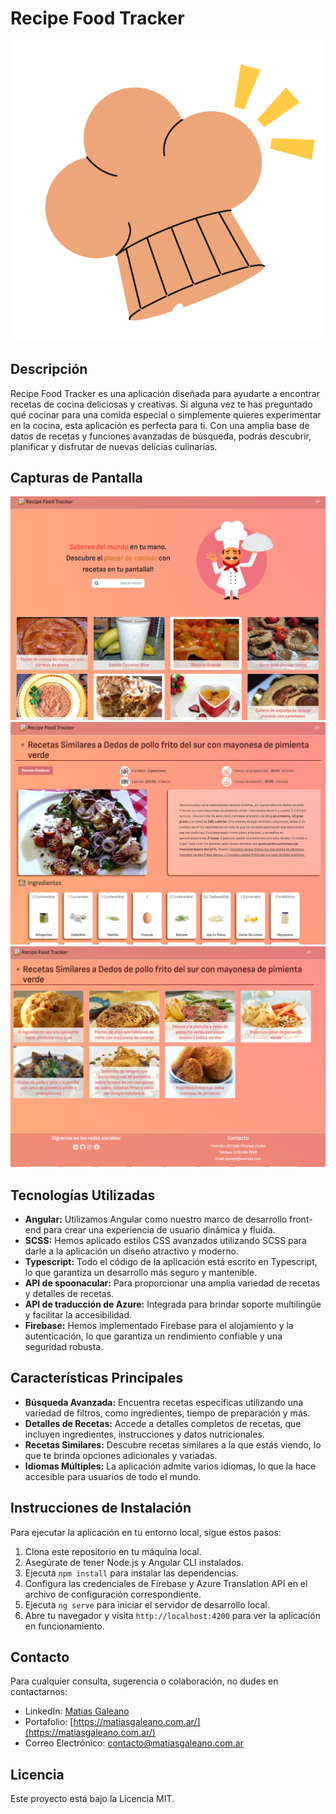 # Recipe Food Tracker

![Recipe Food Tracker](https://raw.githubusercontent.com/MatiGaleano/cookingRecipes/main/src/assets/images/logo.png) 

## Descripción

Recipe Food Tracker es una aplicación diseñada para ayudarte a encontrar recetas de cocina deliciosas y creativas. Si alguna vez te has preguntado qué cocinar para una comida especial o simplemente quieres experimentar en la cocina, esta aplicación es perfecta para ti. Con una amplia base de datos de recetas y funciones avanzadas de búsqueda, podrás descubrir, planificar y disfrutar de nuevas delicias culinarias.

## Capturas de Pantalla

![Captura de Pantalla 1](https://raw.githubusercontent.com/MatiGaleano/cookingRecipes/main/src/assets/screenshots/screen-1.png)
![Captura de Pantalla 2](https://raw.githubusercontent.com/MatiGaleano/cookingRecipes/main/src/assets/screenshots/screen-2.png)
![Captura de Pantalla 3](https://raw.githubusercontent.com/MatiGaleano/cookingRecipes/main/src/assets/screenshots/screen-3.png)

## Tecnologías Utilizadas

- **Angular:** Utilizamos Angular como nuestro marco de desarrollo front-end para crear una experiencia de usuario dinámica y fluida.
- **SCSS:** Hemos aplicado estilos CSS avanzados utilizando SCSS para darle a la aplicación un diseño atractivo y moderno.
- **Typescript:** Todo el código de la aplicación está escrito en Typescript, lo que garantiza un desarrollo más seguro y mantenible.
- **API de spoonacular:** Para proporcionar una amplia variedad de recetas y detalles de recetas.
- **API de traducción de Azure:** Integrada para brindar soporte multilingüe y facilitar la accesibilidad.
- **Firebase:** Hemos implementado Firebase para el alojamiento y la autenticación, lo que garantiza un rendimiento confiable y una seguridad robusta.

## Características Principales

- **Búsqueda Avanzada:** Encuentra recetas específicas utilizando una variedad de filtros, como ingredientes, tiempo de preparación y más.
- **Detalles de Recetas:** Accede a detalles completos de recetas, que incluyen ingredientes, instrucciones y datos nutricionales.
- **Recetas Similares:** Descubre recetas similares a la que estás viendo, lo que te brinda opciones adicionales y variadas.
- **Idiomas Múltiples:** La aplicación admite varios idiomas, lo que la hace accesible para usuarios de todo el mundo.

## Instrucciones de Instalación

Para ejecutar la aplicación en tu entorno local, sigue estos pasos:

1. Clona este repositorio en tu máquina local.
2. Asegúrate de tener Node.js y Angular CLI instalados.
3. Ejecuta `npm install` para instalar las dependencias.
4. Configura las credenciales de Firebase y Azure Translation API en el archivo de configuración correspondiente.
5. Ejecuta `ng serve` para iniciar el servidor de desarrollo local.
6. Abre tu navegador y visita `http://localhost:4200` para ver la aplicación en funcionamiento.

## Contacto

Para cualquier consulta, sugerencia o colaboración, no dudes en contactarnos:

- LinkedIn: [Matias Galeano](https://linkedin.com/in/matigaleanodev/)
- Portafolio: [https://matiasgaleano.com.ar/](https://matiasgaleano.com.ar/)
- Correo Electrónico: [contacto@matiasgaleano.com.ar](mailto:contacto@matiasgaleano.com.ar)

## Licencia

Este proyecto está bajo la Licencia MIT.